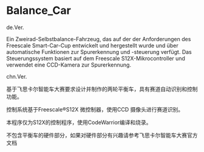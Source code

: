 # Balance_Car

de.Ver.

Ein Zweirad-Selbstbalance-Fahrzeug, das auf der der Anforderungen des Freescale Smart-Car-Cup entwickelt und hergestellt wurde und über automatische Funktionen zur Spurerkennung und -steuerung verfügt. Das Steuerungssystem basiert auf dem Freescale S12X-Mikrocontroller und verwendet eine CCD-Kamera zur Spurerkennung.

chn.Ver.

基于⻜思卡尔智能⻋大赛要求设计并制作的两轮平衡⻋，具有赛道自动识别和控制功能。

控制系统基于Freescale®S12X 微控制器，使用CCD 摄像头进行赛道识别。

本程序仅为S12X的控制程序，使用CodeWarrior编译和烧录。

不包含平衡车的硬件部分，如果对硬件部分有兴趣请参考⻜思卡尔智能⻋大赛官方文档
